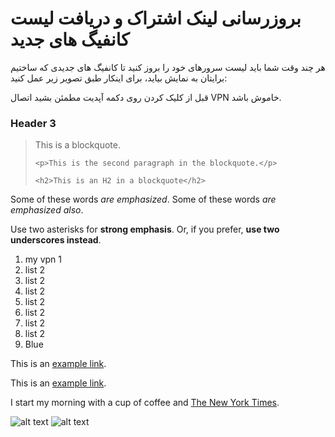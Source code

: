 <h1>بروزرسانی لینک اشتراک و دریافت لیست کانفیگ های جدید</h1>

<p>هر چند وقت شما باید لیست سرورهای خود را بروز کنید تا کانفیگ های جدیدی که ساختیم برایتان به نمایش بیاید، برای اینکار طبق تصویر زیر عمل کنید: </p>

<p>قبل از کلیک کردن روی دکمه آپدیت مطمئن بشید اتصال VPN خاموش باشد.</p>


<h3>Header 3</h3>

<blockquote>
    <p>This is a blockquote.</p>

    <p>This is the second paragraph in the blockquote.</p>

    <h2>This is an H2 in a blockquote</h2>
</blockquote>

<p>Some of these words <em>are emphasized</em>.
Some of these words <em>are emphasized also</em>.</p>

<p>Use two asterisks for <strong>strong emphasis</strong>.
Or, if you prefer, <strong>use two underscores instead</strong>.</p>

<ol>
<li>my vpn 1</li>
<li>list 2 </li>
    <li>list 2 </li>
    <li>list 2 </li>
    <li>list 2 </li>
       <li>list 2 </li>
    <li>list 2 </li>
    <li>list 2 </li>
<li>Blue</li>
</ol>

This is an [example link](http://example.com/ "With a Title").

<p>This is an <a href="http://example.com/">
example link</a>.</p>

<p>I start my morning with a cup of coffee and
<a href="http://www.nytimes.com/">The New York Times</a>.</p>

![alt text](https://github.com/mostafacpr/connectix/blob/main/1-1.jpg "Title")
![alt text](https://github.com/mostafacpr/connectix/blob/main/2.jpg "Title")
